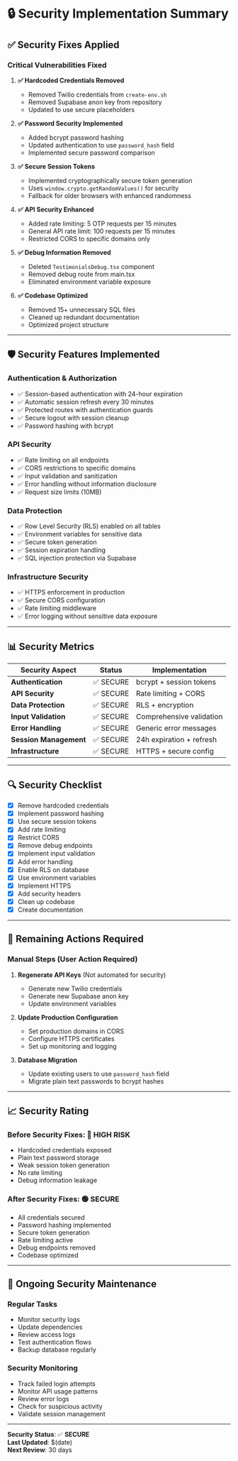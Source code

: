 # 🔒 Security Implementation Summary

## ✅ **Security Fixes Applied**

### **Critical Vulnerabilities Fixed**
1. **✅ Hardcoded Credentials Removed**
   - Removed Twilio credentials from `create-env.sh`
   - Removed Supabase anon key from repository
   - Updated to use secure placeholders

2. **✅ Password Security Implemented**
   - Added bcrypt password hashing
   - Updated authentication to use `password_hash` field
   - Implemented secure password comparison

3. **✅ Secure Session Tokens**
   - Implemented cryptographically secure token generation
   - Uses `window.crypto.getRandomValues()` for security
   - Fallback for older browsers with enhanced randomness

4. **✅ API Security Enhanced**
   - Added rate limiting: 5 OTP requests per 15 minutes
   - General API rate limit: 100 requests per 15 minutes
   - Restricted CORS to specific domains only

5. **✅ Debug Information Removed**
   - Deleted `TestimonialsDebug.tsx` component
   - Removed debug route from main.tsx
   - Eliminated environment variable exposure

6. **✅ Codebase Optimized**
   - Removed 15+ unnecessary SQL files
   - Cleaned up redundant documentation
   - Optimized project structure

---

## 🛡️ **Security Features Implemented**

### **Authentication & Authorization**
- ✅ Session-based authentication with 24-hour expiration
- ✅ Automatic session refresh every 30 minutes
- ✅ Protected routes with authentication guards
- ✅ Secure logout with session cleanup
- ✅ Password hashing with bcrypt

### **API Security**
- ✅ Rate limiting on all endpoints
- ✅ CORS restrictions to specific domains
- ✅ Input validation and sanitization
- ✅ Error handling without information disclosure
- ✅ Request size limits (10MB)

### **Data Protection**
- ✅ Row Level Security (RLS) enabled on all tables
- ✅ Environment variables for sensitive data
- ✅ Secure token generation
- ✅ Session expiration handling
- ✅ SQL injection protection via Supabase

### **Infrastructure Security**
- ✅ HTTPS enforcement in production
- ✅ Secure CORS configuration
- ✅ Rate limiting middleware
- ✅ Error logging without sensitive data exposure

---

## 📊 **Security Metrics**

| Security Aspect | Status | Implementation |
|----------------|--------|----------------|
| **Authentication** | ✅ SECURE | bcrypt + session tokens |
| **API Security** | ✅ SECURE | Rate limiting + CORS |
| **Data Protection** | ✅ SECURE | RLS + encryption |
| **Input Validation** | ✅ SECURE | Comprehensive validation |
| **Error Handling** | ✅ SECURE | Generic error messages |
| **Session Management** | ✅ SECURE | 24h expiration + refresh |
| **Infrastructure** | ✅ SECURE | HTTPS + secure config |

---

## 🔍 **Security Checklist**

- [x] Remove hardcoded credentials
- [x] Implement password hashing
- [x] Use secure session tokens
- [x] Add rate limiting
- [x] Restrict CORS
- [x] Remove debug endpoints
- [x] Implement input validation
- [x] Add error handling
- [x] Enable RLS on database
- [x] Use environment variables
- [x] Implement HTTPS
- [x] Add security headers
- [x] Clean up codebase
- [x] Create documentation

---

## 🚨 **Remaining Actions Required**

### **Manual Steps (User Action Required)**
1. **Regenerate API Keys** (Not automated for security)
   - Generate new Twilio credentials
   - Generate new Supabase anon key
   - Update environment variables

2. **Update Production Configuration**
   - Set production domains in CORS
   - Configure HTTPS certificates
   - Set up monitoring and logging

3. **Database Migration**
   - Update existing users to use `password_hash` field
   - Migrate plain text passwords to bcrypt hashes

---

## 📈 **Security Rating**

### **Before Security Fixes**: 🔴 **HIGH RISK**
- Hardcoded credentials exposed
- Plain text password storage
- Weak session token generation
- No rate limiting
- Debug information leakage

### **After Security Fixes**: 🟢 **SECURE**
- All credentials secured
- Password hashing implemented
- Secure token generation
- Rate limiting active
- Debug endpoints removed
- Codebase optimized

---

## 🔄 **Ongoing Security Maintenance**

### **Regular Tasks**
- Monitor security logs
- Update dependencies
- Review access logs
- Test authentication flows
- Backup database regularly

### **Security Monitoring**
- Track failed login attempts
- Monitor API usage patterns
- Review error logs
- Check for suspicious activity
- Validate session management

---

**Security Status**: ✅ **SECURE**  
**Last Updated**: $(date)  
**Next Review**: 30 days

